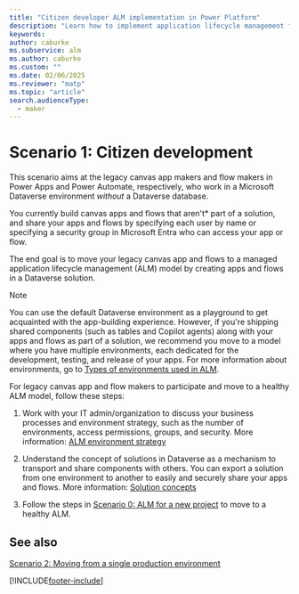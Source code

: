 ```yaml
---
title: "Citizen developer ALM implementation in Power Platform"
description: "Learn how to implement application lifecycle management for Power Platform citizen development. Move legacy canvas apps and flows to a healthy ALM model."
keywords: 
author: caburke
ms.subservice: alm
ms.author: caburke
ms.custom: ""
ms.date: 02/06/2025
ms.reviewer: "matp"
ms.topic: "article"
search.audienceType: 
  - maker
---
```

# Scenario 1: Citizen development

This scenario aims at the legacy canvas app makers and flow makers in Power Apps and Power Automate, respectively, who work in a Microsoft Dataverse environment *without* a Dataverse database.

You currently build canvas apps and flows that aren't* part of a solution, and
share your apps and flows by specifying each user by name or specifying a
security group in Microsoft Entra who can access your app or flow.

The end goal is to move your legacy canvas app and flows to a managed application lifecycle management (ALM) model by creating apps and flows in a Dataverse solution.

> [!NOTE]
> You can use the default Dataverse environment as a playground to get acquainted with the app-building experience. However, if you're shipping shared components (such as tables and Copilot agents) along with your apps and flows as part of a solution, we recommend you move to a model where you have multiple environments, each dedicated for the development, testing, and release of your apps. For more information about environments, go to [Types of environments used in ALM](basics-alm.md#types-of-environments-used-in-alm).

For legacy canvas app and flow makers to participate and move to a healthy ALM model, follow these steps:

1. Work with your IT admin/organization to discuss your business processes and
    environment strategy, such as the number of environments, access
    permissions, groups, and security. More information: [ALM environment strategy](environment-strategy-alm.md)

2. Understand the concept of solutions in Dataverse as a mechanism to transport and share components with others. You can export a solution from one environment to another to easily and securely share your apps and flows.
More information: [Solution concepts](solution-concepts-alm.md)

3. Follow the steps in [Scenario 0: ALM for a new project](new-project-alm.md) to move to a healthy ALM.

## See also

[Scenario 2: Moving from a single production environment](move-from-single-env-alm.md)

[!INCLUDE[footer-include](../includes/footer-banner.md)]